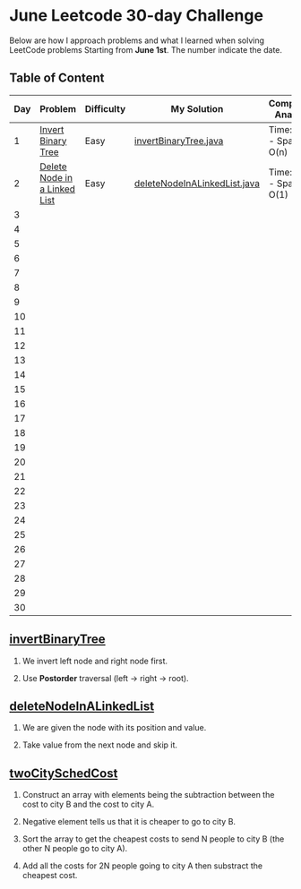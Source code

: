 # June Leetcode 30-day Challenge

Below are how I approach problems and what I learned when solving LeetCode problems Starting from **June 1st**. The number indicate the date.

## Table of Content

| Day | Problem                                                                                                               | Difficulty | My Solution                                                                                                                               | Complexity Analysis|
| --- | --------------------------------------------------------------------------------------------------------------------- | ---------- | ----------------------------------------------------------------------------------------------------------------------------------------- |--------------------|                  
| 1   | [Invert Binary Tree](https://leetcode.com/problems/invert-binary-tree/)                                               | Easy       | [invertBinaryTree.java](https://github.com/hieuvanle/codingChallenge/blob/master/leetcodeProblems/01-invertBinaryTree.java)               |Time: O(1) - Space: O(n)|                                                                              |
| 2   | [Delete Node in a Linked List](https://leetcode.com/problems/delete-node-in-a-linked-list/)                           | Easy       | [deleteNodeInALinkedList.java](https://github.com/hieuvanle/codingChallenge/blob/master/leetcodeProblems/02-deleteNodeInALinkedList.java) |Time: O(1) - Space: O(1)|
| 3   |                                                                                                                       |            |                                                                                                                                           |                    |
| 4   |                                                                                                                       |            |                                                                                                                                           |                    |
| 5   |                                                                                                                       |            |                                                                                                                                           |                    |
| 6   |                                                                                                                       |            |                                                                                                                                           |                    |
| 7   |                                                                                                                       |            |                                                                                                                                           |                    |
| 8   |                                                                                                                       |            |                                                                                                                                           |                    |
| 9   |                                                                                                                       |            |                                                                                                                                           |                    |
| 10  |                                                                                                                       |            |                                                                                                                                           |                    |
| 11  |                                                                                                                       |            |                                                                                                                                           |                    |
| 12  |                                                                                                                       |            |                                                                                                                                           |                    |
| 13  |                                                                                                                       |            |                                                                                                                                           |                    |
| 14  |                                                                                                                       |            |                                                                                                                                           |                    |  
| 15  |                                                                                                                       |            |                                                                                                                                           |                    |
| 16  |                                                                                                                       |            |                                                                                                                                           |                    |
| 17  |                                                                                                                       |            |                                                                                                                                           |                    |
| 18  |                                                                                                                       |            |                                                                                                                                           |                    |
| 19  |                                                                                                                       |            |                                                                                                                                           |                    |
| 20  |                                                                                                                       |            |                                                                                                                                           |                    |  
| 21  |                                                                                                                       |            |                                                                                                                                           |                    |
| 22  |                                                                                                                       |            |                                                                                                                                           |                    |
| 23  |                                                                                                                       |            |                                                                                                                                           |                    |
| 24  |                                                                                                                       |            |                                                                                                                                           |                    |
| 25  |                                                                                                                       |            |                                                                                                                                           |                    | 
| 26  |                                                                                                                       |            |                                                                                                                                           |                    |   
| 27  |                                                                                                                       |            |                                                                                                                                           |                    | 
| 28  |                                                                                                                       |            |                                                                                                                                           |                    |
| 29  |                                                                                                                       |            |                                                                                                                                           |                    |
| 30  |                                                                                                                       |            |                                                                                                                                           |                    |

## [invertBinaryTree](https://github.com/hieuvanle/codingChallenge/blob/master/leetcodeProblems/01-invertBinaryTree.java)

1. We invert left node and right node first. 

2. Use **Postorder** traversal (left -> right -> root).

## [deleteNodeInALinkedList](https://github.com/hieuvanle/codingChallenge/blob/master/leetcodeProblems/02-deleteNodeInALinkedList.java)

1. We are given the node with its position and value. 

2. Take value from the next node and skip it.

## [twoCitySchedCost](https://github.com/hieuvanle/codingChallenge/blob/master/leetcodeProblems/02-deleteNodeInALinkedList.java)

1. Construct an array with elements being the subtraction between the cost to city B and the cost to city A.

2. Negative element tells us that it is cheaper to go to city B.

3. Sort the array to get the cheapest costs to send N people to city B (the other N people go to city A).

4. Add all the costs for 2N people going to city A then substract the cheapest cost.
